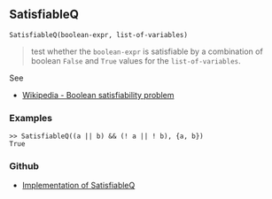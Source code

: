## SatisfiableQ

```
SatisfiableQ(boolean-expr, list-of-variables)
```

> test whether the `boolean-expr` is satisfiable by a combination of boolean `False` and `True` values for the `list-of-variables`.

See
* [Wikipedia - Boolean satisfiability problem](https://en.wikipedia.org/wiki/Boolean_satisfiability_problem)

### Examples

```
>> SatisfiableQ((a || b) && (! a || ! b), {a, b})
True
```

### Github

* [Implementation of SatisfiableQ](https://github.com/axkr/symja_android_library/blob/master/symja_android_library/matheclipse-core/src/main/java/org/matheclipse/core/builtin/BooleanFunctions.java#L3782) 
